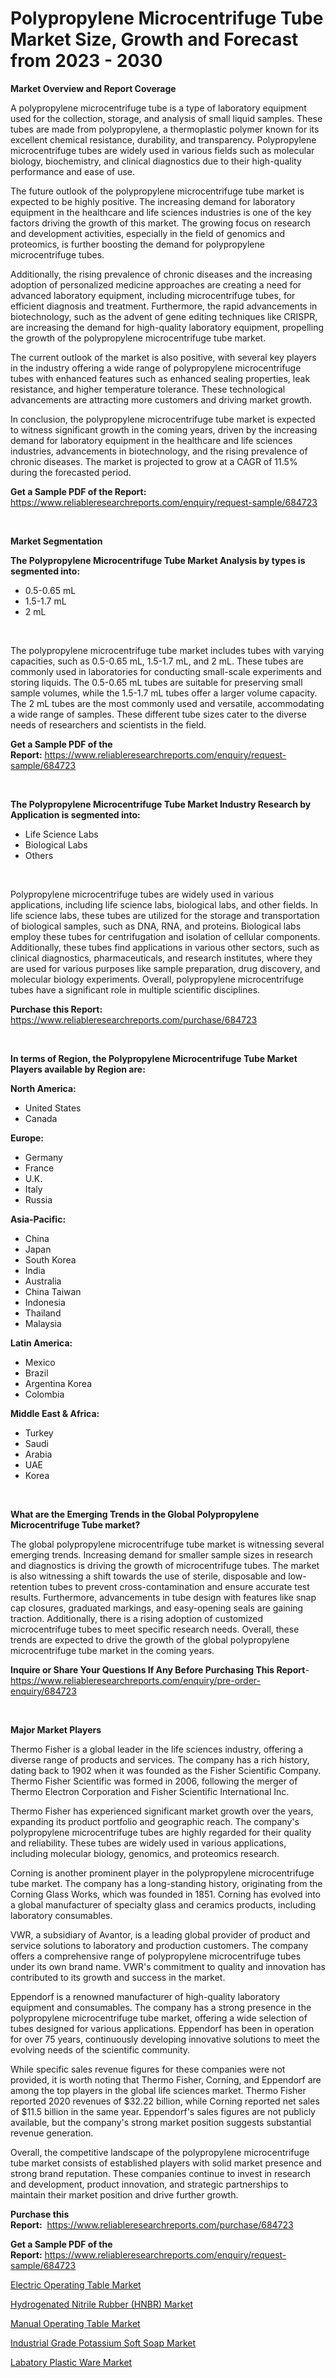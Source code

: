 <p><h1>Polypropylene Microcentrifuge Tube Market Size, Growth and Forecast from 2023 - 2030</h1></p><p><strong>Market Overview and Report Coverage</strong></p>
<p><p>A polypropylene microcentrifuge tube is a type of laboratory equipment used for the collection, storage, and analysis of small liquid samples. These tubes are made from polypropylene, a thermoplastic polymer known for its excellent chemical resistance, durability, and transparency. Polypropylene microcentrifuge tubes are widely used in various fields such as molecular biology, biochemistry, and clinical diagnostics due to their high-quality performance and ease of use.</p><p>The future outlook of the polypropylene microcentrifuge tube market is expected to be highly positive. The increasing demand for laboratory equipment in the healthcare and life sciences industries is one of the key factors driving the growth of this market. The growing focus on research and development activities, especially in the field of genomics and proteomics, is further boosting the demand for polypropylene microcentrifuge tubes.</p><p>Additionally, the rising prevalence of chronic diseases and the increasing adoption of personalized medicine approaches are creating a need for advanced laboratory equipment, including microcentrifuge tubes, for efficient diagnosis and treatment. Furthermore, the rapid advancements in biotechnology, such as the advent of gene editing techniques like CRISPR, are increasing the demand for high-quality laboratory equipment, propelling the growth of the polypropylene microcentrifuge tube market.</p><p>The current outlook of the market is also positive, with several key players in the industry offering a wide range of polypropylene microcentrifuge tubes with enhanced features such as enhanced sealing properties, leak resistance, and higher temperature tolerance. These technological advancements are attracting more customers and driving market growth.</p><p>In conclusion, the polypropylene microcentrifuge tube market is expected to witness significant growth in the coming years, driven by the increasing demand for laboratory equipment in the healthcare and life sciences industries, advancements in biotechnology, and the rising prevalence of chronic diseases. The market is projected to grow at a CAGR of 11.5% during the forecasted period.</p></p>
<p><strong>Get a Sample PDF of the Report:</strong> <a href="https://www.reliableresearchreports.com/enquiry/request-sample/684723">https://www.reliableresearchreports.com/enquiry/request-sample/684723</a></p>
<p>&nbsp;</p>
<p><strong>Market Segmentation</strong></p>
<p><strong>The Polypropylene Microcentrifuge Tube Market Analysis by types is segmented into:</strong></p>
<p><ul><li>0.5-0.65 mL</li><li>1.5-1.7 mL</li><li>2 mL</li></ul></p>
<p>&nbsp;</p>
<p><p>The polypropylene microcentrifuge tube market includes tubes with varying capacities, such as 0.5-0.65 mL, 1.5-1.7 mL, and 2 mL. These tubes are commonly used in laboratories for conducting small-scale experiments and storing liquids. The 0.5-0.65 mL tubes are suitable for preserving small sample volumes, while the 1.5-1.7 mL tubes offer a larger volume capacity. The 2 mL tubes are the most commonly used and versatile, accommodating a wide range of samples. These different tube sizes cater to the diverse needs of researchers and scientists in the field.</p></p>
<p><strong>Get a Sample PDF of the Report:</strong>&nbsp;<a href="https://www.reliableresearchreports.com/enquiry/request-sample/684723">https://www.reliableresearchreports.com/enquiry/request-sample/684723</a></p>
<p>&nbsp;</p>
<p><strong>The Polypropylene Microcentrifuge Tube Market Industry Research by Application is segmented into:</strong></p>
<p><ul><li>Life Science Labs</li><li>Biological Labs</li><li>Others</li></ul></p>
<p>&nbsp;</p>
<p><p>Polypropylene microcentrifuge tubes are widely used in various applications, including life science labs, biological labs, and other fields. In life science labs, these tubes are utilized for the storage and transportation of biological samples, such as DNA, RNA, and proteins. Biological labs employ these tubes for centrifugation and isolation of cellular components. Additionally, these tubes find applications in various other sectors, such as clinical diagnostics, pharmaceuticals, and research institutes, where they are used for various purposes like sample preparation, drug discovery, and molecular biology experiments. Overall, polypropylene microcentrifuge tubes have a significant role in multiple scientific disciplines.</p></p>
<p><strong>Purchase this Report:</strong>&nbsp; <a href="https://www.reliableresearchreports.com/purchase/684723">https://www.reliableresearchreports.com/purchase/684723</a></p>
<p>&nbsp;</p>
<p><strong>In terms of Region, the Polypropylene Microcentrifuge Tube Market Players available by Region are:</strong></p>
<p>
    <p> <strong> North America: </strong>
        <ul>
            <li>United States</li>
            <li>Canada</li>
        </ul>
        </p> 
    <p> <strong> Europe: </strong>
        <ul>
            <li>Germany</li>
            <li>France</li>
            <li>U.K.</li>
            <li>Italy</li>
            <li>Russia</li>
        </ul>
        </p> 
    <p> <strong> Asia-Pacific: </strong>
        <ul>
            <li>China</li>
            <li>Japan</li>
            <li>South Korea</li>
            <li>India</li>
            <li>Australia</li>
            <li>China Taiwan</li>
            <li>Indonesia</li>
            <li>Thailand</li>
            <li>Malaysia</li>
        </ul>
        </p> 
    <p> <strong> Latin America: </strong>
        <ul>
            <li>Mexico</li>
            <li>Brazil</li>
            <li>Argentina Korea</li>
            <li>Colombia</li>
        </ul>
        </p> 
    <p> <strong> Middle East & Africa: </strong>
        <ul>
            <li>Turkey</li>
            <li>Saudi</li>
            <li>Arabia</li>
            <li>UAE</li>
            <li>Korea</li>
        </ul>
    </p>
    </p>
<p>&nbsp;</p>
<p><strong>What are the Emerging Trends in the Global Polypropylene Microcentrifuge Tube market?</strong></p>
<p><p>The global polypropylene microcentrifuge tube market is witnessing several emerging trends. Increasing demand for smaller sample sizes in research and diagnostics is driving the growth of microcentrifuge tubes. The market is also witnessing a shift towards the use of sterile, disposable and low-retention tubes to prevent cross-contamination and ensure accurate test results. Furthermore, advancements in tube design with features like snap cap closures, graduated markings, and easy-opening seals are gaining traction. Additionally, there is a rising adoption of customized microcentrifuge tubes to meet specific research needs. Overall, these trends are expected to drive the growth of the global polypropylene microcentrifuge tube market in the coming years.</p></p>
<p><strong>Inquire or Share Your Questions If Any Before Purchasing This Report</strong>- <a href="https://www.reliableresearchreports.com/enquiry/pre-order-enquiry/684723">https://www.reliableresearchreports.com/enquiry/pre-order-enquiry/684723</a></p>
<p>&nbsp;</p>
<p><strong>Major Market Players</strong></p>
<p><p>Thermo Fisher is a global leader in the life sciences industry, offering a diverse range of products and services. The company has a rich history, dating back to 1902 when it was founded as the Fisher Scientific Company. Thermo Fisher Scientific was formed in 2006, following the merger of Thermo Electron Corporation and Fisher Scientific International Inc.</p><p>Thermo Fisher has experienced significant market growth over the years, expanding its product portfolio and geographic reach. The company's polypropylene microcentrifuge tubes are highly regarded for their quality and reliability. These tubes are widely used in various applications, including molecular biology, genomics, and proteomics research.</p><p>Corning is another prominent player in the polypropylene microcentrifuge tube market. The company has a long-standing history, originating from the Corning Glass Works, which was founded in 1851. Corning has evolved into a global manufacturer of specialty glass and ceramics products, including laboratory consumables.</p><p>VWR, a subsidiary of Avantor, is a leading global provider of product and service solutions to laboratory and production customers. The company offers a comprehensive range of polypropylene microcentrifuge tubes under its own brand name. VWR's commitment to quality and innovation has contributed to its growth and success in the market.</p><p>Eppendorf is a renowned manufacturer of high-quality laboratory equipment and consumables. The company has a strong presence in the polypropylene microcentrifuge tube market, offering a wide selection of tubes designed for various applications. Eppendorf has been in operation for over 75 years, continuously developing innovative solutions to meet the evolving needs of the scientific community.</p><p>While specific sales revenue figures for these companies were not provided, it is worth noting that Thermo Fisher, Corning, and Eppendorf are among the top players in the global life sciences market. Thermo Fisher reported 2020 revenues of $32.22 billion, while Corning reported net sales of $11.5 billion in the same year. Eppendorf's sales figures are not publicly available, but the company's strong market position suggests substantial revenue generation.</p><p>Overall, the competitive landscape of the polypropylene microcentrifuge tube market consists of established players with solid market presence and strong brand reputation. These companies continue to invest in research and development, product innovation, and strategic partnerships to maintain their market position and drive further growth.</p></p>
<p><strong>Purchase this Report:</strong>&nbsp;&nbsp;<a href="https://www.reliableresearchreports.com/purchase/684723">https://www.reliableresearchreports.com/purchase/684723</a></p>
<p></p>
<p><strong>Get a Sample PDF of the Report:</strong>&nbsp;<a href="https://www.reliableresearchreports.com/enquiry/request-sample/684723">https://www.reliableresearchreports.com/enquiry/request-sample/684723</a></p>
<p><p><a href="https://github.com/AKSHATREPORTPRIME/Market-Research-Report-List-1/blob/main/electric-operating-table-market.md">Electric Operating Table Market</a></p><p><a href="https://medium.com/@jasperkuhic2023/hydrogenated-nitrile-rubber-hnbr-market-furnishes-information-on-market-share-market-trends-and-cb063708c92a">Hydrogenated Nitrile Rubber (HNBR) Market</a></p><p><a href="https://github.com/Chiragrp26/Market-Research-Report-List-1/blob/main/manual-operating-table-market.md">Manual Operating Table Market</a></p><p><a href="https://medium.com/@nicosmitham/industrial-grade-potassium-soft-soap-market-analysis-its-cagr-market-segmentation-and-global-e3fb2fc54300">Industrial Grade Potassium Soft Soap Market</a></p><p><a href="https://medium.com/@pauladams6h/labatory-plastic-ware-market-trends-and-market-analysis-forecasted-for-period-2023-2030-b5b095b19786">Labatory Plastic Ware Market</a></p></p>